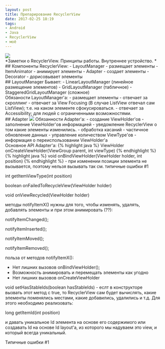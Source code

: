 ```yaml
---
layout: post
title: Препарирование RecyclerView
date: 2017-02-25 18:19
tags:
- Android
- Java
- RecyclerView
- моё
---
```

<img src="{{ site.baseurl }}/images/RecyclerView1.png">
<br>
*Заметки о RecyclerView. Принципы работы. Внутреннее устройство. *
<br>
## Компоненты RecyclerView:
- LayoutManager - размещает элементы
- ItemAnimator - анимирует элементы
- Adapter - создает элементы
- Decorator - дорисовывает элементы
<br>
## LayoutManager
Бывает:
- LinearLayoutManager (линейное размещение элементов)
- GridLayoutManager (табличное)
- StaggeredGridLayoutManager (сложное)
<br>
Обязаности LayoutManager'а:
- размещает элементы
- отвечает за скроллинг
- отвечает за View Focusing (В случае ListView отвечал сам ListView); т.е. на каком элементе сфокусироваться.
- отвечает за Accessibility; для людей с ограниченными возможностями.
<br>
## Adapter
<img src="{{ site.baseurl }}/images/RecyclerView2.png">
Обязанности Adapter'а: 
- создание ViewHolder'ов
- заполнение ViewHolder'ов информацией
- уведомление RecyclerView о том какие элементы изменились.
- обработка касаний
- частичное обновление данных
- управление количеством ViewType'ов
- информация о переиспользовании ViewHolder'а
<br>
Основное API Adapter'a:
{% highlight java %}
ViewHolder onCreateViewHolder(ViewGroup parent, int viewType)
{% endhighlight %}
{% highlight java %}
void onBindViewHolder(ViewHolder holder, int position)
{% endhighlight %} - при изменении позиции элемента не вызывается, поэтому нельзя вызывать так см. типичные ошибки #1

int getItemViewType(int position)

boolean onFailedToRecycleView(ViewHolder holder)

void onViewRecycled(ViewHolder holder)


методы notifyItemX() нужны для того, чтобы изменять, удалять, добавлять элементы и при этом анимировать (??):

notifyItemChanged();

notifyItemInserted();

notifyItemMoved();

notifyItemRemoved();

польза от методов notifyItemX():
- Нет лишних вызовов onBindViewHolder();
- Возможность анимировать и перемещать элементы как угодно
- Нет лишних вызовов onCreateViewHolder

void setHasStableIds(boolean hasStableIds) - еслт в конструкторе вызвать этот метод с true, то RecyclerView сам будет вычислять, какие элементы поменялись местами, какие добавились, удалились и т.д. Для этого необходимо реализовать:

long getItemId(int position)

и давать уникальное Id элемента на основе его содержимого или создавать Id на основе Id layout'a, из которого мы надуваем это view, и который всегда уникальный.


Типичные ошибки
#1
